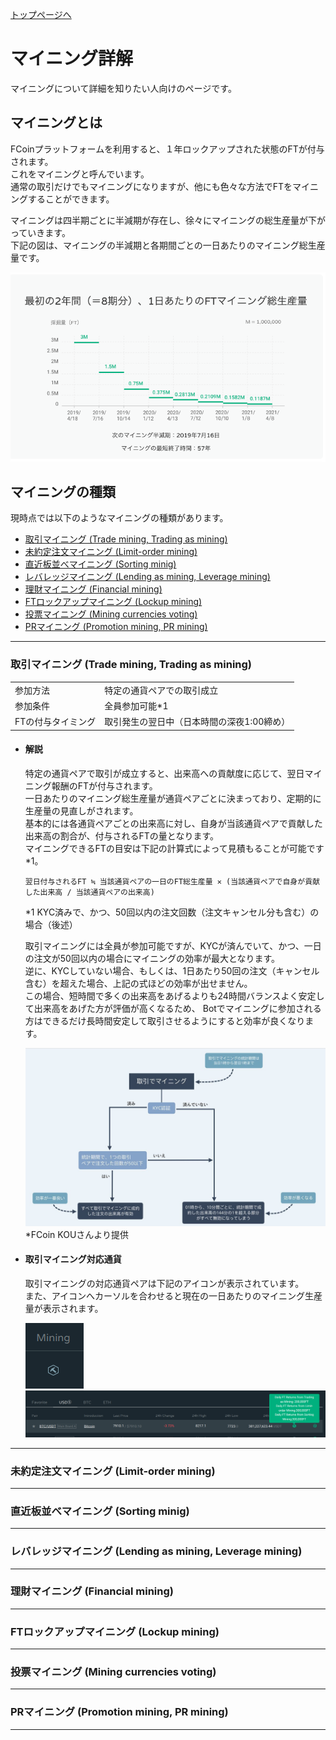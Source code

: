 [トップページへ](./)

# マイニング詳解

マイニングについて詳細を知りたい人向けのページです。

## マイニングとは

FCoinプラットフォームを利用すると、１年ロックアップされた状態のFTが付与されます。  
これをマイニングと呼んでいます。  
通常の取引だけでもマイニングになりますが、他にも色々な方法でFTをマイニングすることができます。  

マイニングは四半期ごとに半減期が存在し、徐々にマイニングの総生産量が下がっていきます。  
下記の図は、マイニングの半減期と各期間ごとの一日あたりのマイニング総生産量です。

![半減期](./images/mining/mining-half-life.png "マイニングの半減期と一日あたりの生産量")


## マイニングの種類

現時点では以下のようなマイニングの種類があります。

- [取引マイニング (Trade mining, Trading as mining)](#取引マイニング-trade-mining-trading-as-mining)
- [未約定注文マイニング (Limit-order mining)](#未約定注文マイニング-limit-order-mining)
- [直近板並べマイニング (Sorting minig)](#直近板並べマイニング-sorting-minig)
- [レバレッジマイニング (Lending as mining, Leverage mining)](#レバレッジマイニング-lending-as-mining-leverage-mining)
- [理財マイニング (Financial mining)](#理財マイニング-financial-mining)
- [FTロックアップマイニング (Lockup mining)](#ftロックアップマイニング-lockup-mining)
- [投票マイニング (Mining currencies voting)](#投票マイニング-mining-currencies-voting)
- [PRマイニング (Promotion mining, PR mining)](#prマイニング-promotion-mining-pr-mining)

---

### 取引マイニング (Trade mining, Trading as mining)

<table>
<tr>
    <td>参加方法</td>
    <td>特定の通貨ペアでの取引成立</td>
</tr>
<tr>
    <td>参加条件</td>
    <td>全員参加可能*1</td>
</tr>
<tr>
    <td>FTの付与タイミング</td>
    <td>取引発生の翌日中（日本時間の深夜1:00締め）</td>
</tr>
</table>
    
- #### 解説
    特定の通貨ペアで取引が成立すると、出来高への貢献度に応じて、翌日マイニング報酬のFTが付与されます。  
    一日あたりのマイニング総生産量が通貨ペアごとに決まっており、定期的に生産量の見直しがされます。  
    基本的には各通貨ペアごとの出来高に対し、自身が当該通貨ペアで貢献した出来高の割合が、付与されるFTの量となります。  
    マイニングできるFTの目安は下記の計算式によって見積もることが可能です*1。
    
    ```
    翌日付与されるFT ≒ 当該通貨ペアの一日のFT総生産量 ✕ (当該通貨ペアで自身が貢献した出来高 / 当該通貨ペアの出来高)
    ```
    *1 KYC済みで、かつ、50回以内の注文回数（注文キャンセル分も含む）の場合（後述）
    
    取引マイニングには全員が参加可能ですが、KYCが済んでいて、かつ、一日の注文が50回以内の場合にマイニングの効率が最大となります。  
    逆に、KYCしていない場合、もしくは、1日あたり50回の注文（キャンセル含む）を超えた場合、上記の式ほどの効率が出せません。  
    この場合、短時間で多くの出来高をあげるよりも24時間バランスよく安定して出来高をあげた方が評価が高くなるため、
    Botでマイニングに参加される方はできるだけ長時間安定して取引させるようにすると効率が良くなります。
    
    ![取引マイニングのフローチャート](./images/mining/trade-mining-flow-chart.jpg "取引マイニングのフローチャート")
    *FCoin KOUさんより提供

- #### 取引マイニング対応通貨
    取引マイニングの対応通貨ペアは下記のアイコンが表示されています。  
    また、アイコンへカーソルを合わせると現在の一日あたりのマイニング生産量が表示されます。
    
    ![マイニング対応のアイコン](./images/mining/mining-tooltip-icon.png "マイニング対応ペアに表示されるアイコン")
    ![マイニング対応のアイコン（フォーカス時）](./images/mining/mining-tooltip-icon-onfocus.png "マイニングアイコンへのフォーカス時")


---

### 未約定注文マイニング (Limit-order mining)

---

### 直近板並べマイニング (Sorting minig)

---

### レバレッジマイニング (Lending as mining, Leverage mining)

---

### 理財マイニング (Financial mining)

---

### FTロックアップマイニング (Lockup mining)

---

### 投票マイニング (Mining currencies voting)

---

### PRマイニング (Promotion mining, PR mining)

---